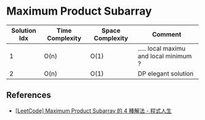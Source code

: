 # Maximum Product Subarray

| Solution Idx | Time Complexity | Space Complexity | Comment                                |
| ------------ | --------------- | ---------------- | -------------------------------------- |
| 1            | O(n)            | O(1)             | ..... local maximu and local minimum ? |
| 2            | O(n)            | O(1)             | DP elegant solution                    |

## References

- [[LeetCode] Maximum Product Subarray 的 4 種解法 - 程式人生](https://www.796t.com/content/1547172924.html)
